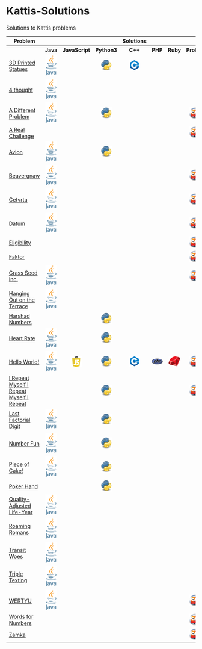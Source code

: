 # Kattis-Solutions
Solutions to Kattis problems

| **Problem**                                                                                	|                                                                                                                                                                                                                  	|                                                                                                                                                                                                                     	|                                                                                                                                                                                                                      	|                                                                                              **Solutions**                                                                                              	|                                                                                                                                                                                                 	|                                                                                                                                                                                                   	|                                                                                                                                                                                                                   	|
|--------------------------------------------------------------------------------------------	|:----------------------------------------------------------------------------------------------------------------------------------------------------------------------------------------------------------------:	|:-------------------------------------------------------------------------------------------------------------------------------------------------------------------------------------------------------------------:	|:--------------------------------------------------------------------------------------------------------------------------------------------------------------------------------------------------------------------:	|:-------------------------------------------------------------------------------------------------------------------------------------------------------------------------------------------------------:	|:-----------------------------------------------------------------------------------------------------------------------------------------------------------------------------------------------:	|:-------------------------------------------------------------------------------------------------------------------------------------------------------------------------------------------------:	|:-----------------------------------------------------------------------------------------------------------------------------------------------------------------------------------------------------------------:	|
|                                                                                            	|                                                                                                     **Java**                                                                                                     	|                                                                                                    **JavaScript**                                                                                                   	|                                                                                                      **Python3**                                                                                                     	|                                                                                                 **C++**                                                                                                 	|                                                                                             **PHP**                                                                                             	|                                                                                              **Ruby**                                                                                             	|                                                                                                     **Prolog**                                                                                                    	|
| [3D Printed Statues](https://open.kattis.com/problems/3dprinter)                           	|    [<img src="https://github.com/HQovaizi/Kattis-Solutions/blob/master/_Aux/Logo_Java.png?raw=true" alt="Java" width="30"/>](https://github.com/HQovaizi/Kattis-Solutions/blob/master/Java/threedprinter.java)   	|                                                                                                                                                                                                                     	|      [<img src="https://github.com/HQovaizi/Kattis-Solutions/blob/master/_Aux/Logo_Python.png?raw=true" alt="Python" width="30"/>](https://github.com/HQovaizi/Kattis-Solutions/blob/master/Python/3dprinter.py)     	| [<img src="https://github.com/HQovaizi/Kattis-Solutions/blob/master/_Aux/Logo_C++.png?raw=true" alt="C++" width="30"/>](https://github.com/HQovaizi/Kattis-Solutions/blob/master/C%2B%2B/3dprinter.cpp) 	|                                                                                                                                                                                                 	|                                                                                                                                                                                                   	|                                                                                                                                                                                                                   	|
| [4 thought](https://open.kattis.com/problems/4thought)                                     	|     [<img src="https://github.com/HQovaizi/Kattis-Solutions/blob/master/_Aux/Logo_Java.png?raw=true" alt="Java" width="30"/>](https://github.com/HQovaizi/Kattis-Solutions/blob/master/Java/fourthought.java)    	|                                                                                                                                                                                                                     	|                                                                                                                                                                                                                      	|                                                                                                                                                                                                         	|                                                                                                                                                                                                 	|                                                                                                                                                                                                   	|                                                                                                                                                                                                                   	|
| [A Different Problem](https://open.kattis.com/problems/different)                          	|      [<img src="https://github.com/HQovaizi/Kattis-Solutions/blob/master/_Aux/Logo_Java.png?raw=true" alt="Java" width="30"/>](https://github.com/HQovaizi/Kattis-Solutions/blob/master/Java/different.java)     	|                                                                                                                                                                                                                     	|      [<img src="https://github.com/HQovaizi/Kattis-Solutions/blob/master/_Aux/Logo_Python.png?raw=true" alt="Python" width="30"/>](https://github.com/HQovaizi/Kattis-Solutions/blob/master/Python/different.py)     	|                                                                                                                                                                                                         	|                                                                                                                                                                                                 	|                                                                                                                                                                                                   	|    [<img src="https://github.com/HQovaizi/Kattis-Solutions/blob/master/_Aux/Logo_Prolog.png?raw=true" alt="Prolog" width="30"/>](https://github.com/HQovaizi/Kattis-Solutions/blob/master/Prolog/different.pl)    	|
| [A Real Challenge](https://open.kattis.com/problems/areal)                                 	|                                                                                                                                                                                                                  	|                                                                                                                                                                                                                     	|                                                                                                                                                                                                                      	|                                                                                                                                                                                                         	|                                                                                                                                                                                                 	|                                                                                                                                                                                                   	|      [<img src="https://github.com/HQovaizi/Kattis-Solutions/blob/master/_Aux/Logo_Prolog.png?raw=true" alt="Prolog" width="30"/>](https://github.com/HQovaizi/Kattis-Solutions/blob/master/Prolog/areal.pl)      	|
| [Avion](https://open.kattis.com/problems/avion)                                            	|        [<img src="https://github.com/HQovaizi/Kattis-Solutions/blob/master/_Aux/Logo_Java.png?raw=true" alt="Java" width="30"/>](https://github.com/HQovaizi/Kattis-Solutions/blob/master/Java/avion.java)       	|                                                                                                                                                                                                                     	|        [<img src="https://github.com/HQovaizi/Kattis-Solutions/blob/master/_Aux/Logo_Python.png?raw=true" alt="Python" width="30"/>](https://github.com/HQovaizi/Kattis-Solutions/blob/master/Python/avion.py)       	|                                                                                                                                                                                                         	|                                                                                                                                                                                                 	|                                                                                                                                                                                                   	|                                                                                                                                                                                                                   	|
| [Beavergnaw](https://open.kattis.com/problems/beavergnaw)                                  	|     [<img src="https://github.com/HQovaizi/Kattis-Solutions/blob/master/_Aux/Logo_Java.png?raw=true" alt="Java" width="30"/>](https://github.com/HQovaizi/Kattis-Solutions/blob/master/Java/beavergnaw.java)     	|                                                                                                                                                                                                                     	|                                                                                                                                                                                                                      	|                                                                                                                                                                                                         	|                                                                                                                                                                                                 	|                                                                                                                                                                                                   	|    [<img src="https://github.com/HQovaizi/Kattis-Solutions/blob/master/_Aux/Logo_Prolog.png?raw=true" alt="Prolog" width="30"/>](https://github.com/HQovaizi/Kattis-Solutions/blob/master/Prolog/beavergnaw.pl)   	|
| [Cetvrta](https://open.kattis.com/problems/cetvrta)                                        	|       [<img src="https://github.com/HQovaizi/Kattis-Solutions/blob/master/_Aux/Logo_Java.png?raw=true" alt="Java" width="30"/>](https://github.com/HQovaizi/Kattis-Solutions/blob/master/Java/cetvrta.java)      	|                                                                                                                                                                                                                     	|                                                                                                                                                                                                                      	|                                                                                                                                                                                                         	|                                                                                                                                                                                                 	|                                                                                                                                                                                                   	|     [<img src="https://github.com/HQovaizi/Kattis-Solutions/blob/master/_Aux/Logo_Prolog.png?raw=true" alt="Prolog" width="30"/>](https://github.com/HQovaizi/Kattis-Solutions/blob/master/Prolog/cetvrta.pl)     	|
| [Datum](https://open.kattis.com/problems/datum)                                            	|        [<img src="https://github.com/HQovaizi/Kattis-Solutions/blob/master/_Aux/Logo_Java.png?raw=true" alt="Java" width="30"/>](https://github.com/HQovaizi/Kattis-Solutions/blob/master/Java/datum.java)       	|                                                                                                                                                                                                                     	|                                                                                                                                                                                                                      	|                                                                                                                                                                                                         	|                                                                                                                                                                                                 	|                                                                                                                                                                                                   	|      [<img src="https://github.com/HQovaizi/Kattis-Solutions/blob/master/_Aux/Logo_Prolog.png?raw=true" alt="Prolog" width="30"/>](https://github.com/HQovaizi/Kattis-Solutions/blob/master/Prolog/datum.pl)      	|
| [Eligibility](https://open.kattis.com/problems/eligibility)                                	|                                                                                                                                                                                                                  	|                                                                                                                                                                                                                     	|                                                                                                                                                                                                                      	|                                                                                                                                                                                                         	|                                                                                                                                                                                                 	|                                                                                                                                                                                                   	|   [<img src="https://github.com/HQovaizi/Kattis-Solutions/blob/master/_Aux/Logo_Prolog.png?raw=true" alt="Prolog" width="30"/>](https://github.com/HQovaizi/Kattis-Solutions/blob/master/Prolog/eligibility.pl)   	|
| [Faktor](https://open.kattis.com/problems/faktor)                                          	|                                                                                                                                                                                                                  	|                                                                                                                                                                                                                     	|                                                                                                                                                                                                                      	|                                                                                                                                                                                                         	|                                                                                                                                                                                                 	|                                                                                                                                                                                                   	|      [<img src="https://github.com/HQovaizi/Kattis-Solutions/blob/master/_Aux/Logo_Prolog.png?raw=true" alt="Prolog" width="30"/>](https://github.com/HQovaizi/Kattis-Solutions/blob/master/Prolog/faktor.pl)     	|
| [Grass Seed Inc.](https://open.kattis.com/problems/grassseed)                              	|      [<img src="https://github.com/HQovaizi/Kattis-Solutions/blob/master/_Aux/Logo_Java.png?raw=true" alt="Java" width="30"/>](https://github.com/HQovaizi/Kattis-Solutions/blob/master/Java/grasseed.java)      	|                                                                                                                                                                                                                     	|                                                                                                                                                                                                                      	|                                                                                                                                                                                                         	|                                                                                                                                                                                                 	|                                                                                                                                                                                                   	|    [<img src="https://github.com/HQovaizi/Kattis-Solutions/blob/master/_Aux/Logo_Prolog.png?raw=true" alt="Prolog" width="30"/>](https://github.com/HQovaizi/Kattis-Solutions/blob/master/Prolog/grassseed.pl)    	|
| [Hanging Out on the Terrace](https://open.kattis.com/problems/hangingout)                  	|     [<img src="https://github.com/HQovaizi/Kattis-Solutions/blob/master/_Aux/Logo_Java.png?raw=true" alt="Java" width="30"/>](https://github.com/HQovaizi/Kattis-Solutions/blob/master/Java/hangingout.java)     	|                                                                                                                                                                                                                     	|                                                                                                                                                                                                                      	|                                                                                                                                                                                                         	|                                                                                                                                                                                                 	|                                                                                                                                                                                                   	|                                                                                                                                                                                                                   	|
| [Harshad Numbers](https://open.kattis.com/problems/harshadnumbers)                         	|                                                                                                                                                                                                                  	|                                                                                                                                                                                                                     	|   [<img src="https://github.com/HQovaizi/Kattis-Solutions/blob/master/_Aux/Logo_Python.png?raw=true" alt="Python" width="30"/>](https://github.com/HQovaizi/Kattis-Solutions/blob/master/Python/harshadnumbers.py)   	|                                                                                                                                                                                                         	|                                                                                                                                                                                                 	|                                                                                                                                                                                                   	|                                                                                                                                                                                                                   	|
| [Heart Rate](https://open.kattis.com/problems/heartrate)                                   	|      [<img src="https://github.com/HQovaizi/Kattis-Solutions/blob/master/_Aux/Logo_Java.png?raw=true" alt="Java" width="30"/>](https://github.com/HQovaizi/Kattis-Solutions/blob/master/Java/heartrate.java)     	|                                                                                                                                                                                                                     	|      [<img src="https://github.com/HQovaizi/Kattis-Solutions/blob/master/_Aux/Logo_Python.png?raw=true" alt="Python" width="30"/>](https://github.com/HQovaizi/Kattis-Solutions/blob/master/Python/heartrate.py)     	|                                                                                                                                                                                                         	|                                                                                                                                                                                                 	|                                                                                                                                                                                                   	|                                                                                                                                                                                                                   	|
| [Hello World!](https://open.kattis.com/problems/hello)                                     	|        [<img src="https://github.com/HQovaizi/Kattis-Solutions/blob/master/_Aux/Logo_Java.png?raw=true" alt="Java" width="30"/>](https://github.com/HQovaizi/Kattis-Solutions/blob/master/Java/hello.java)       	| [<img src="https://github.com/HQovaizi/Kattis-Solutions/blob/master/_Aux/Logo_JavaScript.png?raw=true" alt="JavaScript" width="30"/>](https://github.com/HQovaizi/Kattis-Solutions/blob/master/JavaScript/hello.js) 	|        [<img src="https://github.com/HQovaizi/Kattis-Solutions/blob/master/_Aux/Logo_Python.png?raw=true" alt="Python" width="30"/>](https://github.com/HQovaizi/Kattis-Solutions/blob/master/Python/hello.py)       	|   [<img src="https://github.com/HQovaizi/Kattis-Solutions/blob/master/_Aux/Logo_C++.png?raw=true" alt="C++" width="30"/>](https://github.com/HQovaizi/Kattis-Solutions/blob/master/C%2B%2B/hello.cpp)   	| [<img src="https://github.com/HQovaizi/Kattis-Solutions/blob/master/_Aux/Logo_PHP.png?raw=true" alt="PHP" width="30"/>](https://github.com/HQovaizi/Kattis-Solutions/blob/master/PHP/hello.php) 	| [<img src="https://github.com/HQovaizi/Kattis-Solutions/blob/master/_Aux/Logo_Ruby.png?raw=true" alt="Ruby" width="30"/>](https://github.com/HQovaizi/Kattis-Solutions/blob/master/Ruby/hello.rb) 	|      [<img src="https://github.com/HQovaizi/Kattis-Solutions/blob/master/_Aux/Logo_Prolog.png?raw=true" alt="Prolog" width="30"/>](https://github.com/HQovaizi/Kattis-Solutions/blob/master/Prolog/hello.pl)      	|
| [I Repeat Myself I Repeat Myself I Repeat](https://open.kattis.com/problems/irepeatmyself) 	|                                                                                                                                                                                                                  	|                                                                                                                                                                                                                     	|    [<img src="https://github.com/HQovaizi/Kattis-Solutions/blob/master/_Aux/Logo_Python.png?raw=true" alt="Python" width="30"/>](https://github.com/HQovaizi/Kattis-Solutions/blob/master/Python/irepeatmyself.py)   	|                                                                                                                                                                                                         	|                                                                                                                                                                                                 	|                                                                                                                                                                                                   	|  [<img src="https://github.com/HQovaizi/Kattis-Solutions/blob/master/_Aux/Logo_Prolog.png?raw=true" alt="Prolog" width="30"/>](https://github.com/HQovaizi/Kattis-Solutions/blob/master/Prolog/irepeatmyself.pl)  	|
| [Last Factorial Digit](https://open.kattis.com/problems/lastfactorialdigit)                	| [<img src="https://github.com/HQovaizi/Kattis-Solutions/blob/master/_Aux/Logo_Java.png?raw=true" alt="Java" width="30"/>](https://github.com/HQovaizi/Kattis-Solutions/blob/master/Java/lastfactorialdigit.java) 	|                                                                                                                                                                                                                     	| [<img src="https://github.com/HQovaizi/Kattis-Solutions/blob/master/_Aux/Logo_Python.png?raw=true" alt="Python" width="30"/>](https://github.com/HQovaizi/Kattis-Solutions/blob/master/Python/lastfactorialdigit.py) 	|                                                                                                                                                                                                         	|                                                                                                                                                                                                 	|                                                                                                                                                                                                   	|                                                                                                                                                                                                                   	|
| [Number Fun](https://open.kattis.com/problems/numberfun)                                   	|      [<img src="https://github.com/HQovaizi/Kattis-Solutions/blob/master/_Aux/Logo_Java.png?raw=true" alt="Java" width="30"/>](https://github.com/HQovaizi/Kattis-Solutions/blob/master/Java/numberfun.java)     	|                                                                                                                                                                                                                     	|      [<img src="https://github.com/HQovaizi/Kattis-Solutions/blob/master/_Aux/Logo_Python.png?raw=true" alt="Python" width="30"/>](https://github.com/HQovaizi/Kattis-Solutions/blob/master/Python/numberfun.py)     	|                                                                                                                                                                                                         	|                                                                                                                                                                                                 	|                                                                                                                                                                                                   	|                                                                                                                                                                                                                   	|
| [Piece of Cake!](https://open.kattis.com/problems/pieceofcake2)                            	|    [<img src="https://github.com/HQovaizi/Kattis-Solutions/blob/master/_Aux/Logo_Java.png?raw=true" alt="Java" width="30"/>](https://github.com/HQovaizi/Kattis-Solutions/blob/master/Java/pieceofcake2.java)    	|                                                                                                                                                                                                                     	|    [<img src="https://github.com/HQovaizi/Kattis-Solutions/blob/master/_Aux/Logo_Python.png?raw=true" alt="Python" width="30"/>](https://github.com/HQovaizi/Kattis-Solutions/blob/master/Python/pieceofcake2.py)    	|                                                                                                                                                                                                         	|                                                                                                                                                                                                 	|                                                                                                                                                                                                   	|                                                                                                                                                                                                                   	|
| [Poker Hand](https://open.kattis.com/problems/pokerhand)                                   	|                                                                                                                                                                                                                  	|                                                                                                                                                                                                                     	|      [<img src="https://github.com/HQovaizi/Kattis-Solutions/blob/master/_Aux/Logo_Python.png?raw=true" alt="Python" width="30"/>](https://github.com/HQovaizi/Kattis-Solutions/blob/master/Python/pokerhand.py)     	|                                                                                                                                                                                                         	|                                                                                                                                                                                                 	|                                                                                                                                                                                                   	|                                                                                                                                                                                                                   	|
| [Quality-Adjusted Life-Year](https://open.kattis.com/problems/qaly)                        	|        [<img src="https://github.com/HQovaizi/Kattis-Solutions/blob/master/_Aux/Logo_Java.png?raw=true" alt="Java" width="30"/>](https://github.com/HQovaizi/Kattis-Solutions/blob/master/Java/qaly.java)        	|                                                                                                                                                                                                                     	|                                                                                                                                                                                                                      	|                                                                                                                                                                                                         	|                                                                                                                                                                                                 	|                                                                                                                                                                                                   	|                                                                                                                                                                                                                   	|
| [Roaming Romans](https://open.kattis.com/problems/romans)                                  	|       [<img src="https://github.com/HQovaizi/Kattis-Solutions/blob/master/_Aux/Logo_Java.png?raw=true" alt="Java" width="30"/>](https://github.com/HQovaizi/Kattis-Solutions/blob/master/Java/romans.java)       	|                                                                                                                                                                                                                     	|                                                                                                                                                                                                                      	|                                                                                                                                                                                                         	|                                                                                                                                                                                                 	|                                                                                                                                                                                                   	|                                                                                                                                                                                                                   	|
| [Transit Woes](https://open.kattis.com/problems/transitwoes)                               	|     [<img src="https://github.com/HQovaizi/Kattis-Solutions/blob/master/_Aux/Logo_Java.png?raw=true" alt="Java" width="30"/>](https://github.com/HQovaizi/Kattis-Solutions/blob/master/Java/transitwoes.java)    	|                                                                                                                                                                                                                     	|                                                                                                                                                                                                                      	|                                                                                                                                                                                                         	|                                                                                                                                                                                                 	|                                                                                                                                                                                                   	|                                                                                                                                                                                                                   	|
| [Triple Texting](https://open.kattis.com/problems/tripletexting)                           	|    [<img src="https://github.com/HQovaizi/Kattis-Solutions/blob/master/_Aux/Logo_Java.png?raw=true" alt="Java" width="30"/>](https://github.com/HQovaizi/Kattis-Solutions/blob/master/Java/tripletexting.java)   	|                                                                                                                                                                                                                     	|                                                                                                                                                                                                                      	|                                                                                                                                                                                                         	|                                                                                                                                                                                                 	|                                                                                                                                                                                                   	|                                                                                                                                                                                                                   	|
| [WERTYU](https://open.kattis.com/problems/wertyu)                                          	|       [<img src="https://github.com/HQovaizi/Kattis-Solutions/blob/master/_Aux/Logo_Java.png?raw=true" alt="Java" width="30"/>](https://github.com/HQovaizi/Kattis-Solutions/blob/master/Java/wertyu.java)       	|                                                                                                                                                                                                                     	|                                                                                                                                                                                                                      	|                                                                                                                                                                                                         	|                                                                                                                                                                                                 	|                                                                                                                                                                                                   	|      [<img src="https://github.com/HQovaizi/Kattis-Solutions/blob/master/_Aux/Logo_Prolog.png?raw=true" alt="Prolog" width="30"/>](https://github.com/HQovaizi/Kattis-Solutions/blob/master/Prolog/wertyu.pl)     	|
| [Words for Numbers](https://open.kattis.com/problems/wordsfornumbers)                      	|                                                                                                                                                                                                                  	|                                                                                                                                                                                                                     	|                                                                                                                                                                                                                      	|                                                                                                                                                                                                         	|                                                                                                                                                                                                 	|                                                                                                                                                                                                   	| [<img src="https://github.com/HQovaizi/Kattis-Solutions/blob/master/_Aux/Logo_Prolog.png?raw=true" alt="Prolog" width="30"/>](https://github.com/HQovaizi/Kattis-Solutions/blob/master/Prolog/wordsfornumbers.pl) 	|
| [Zamka](https://open.kattis.com/problems/zamka)                                            	|                                                                                                                                                                                                                  	|                                                                                                                                                                                                                     	|                                                                                                                                                                                                                      	|                                                                                                                                                                                                         	|                                                                                                                                                                                                 	|                                                                                                                                                                                                   	|      [<img src="https://github.com/HQovaizi/Kattis-Solutions/blob/master/_Aux/Logo_Prolog.png?raw=true" alt="Prolog" width="30"/>](https://github.com/HQovaizi/Kattis-Solutions/blob/master/Prolog/zamka.pl)      	|
